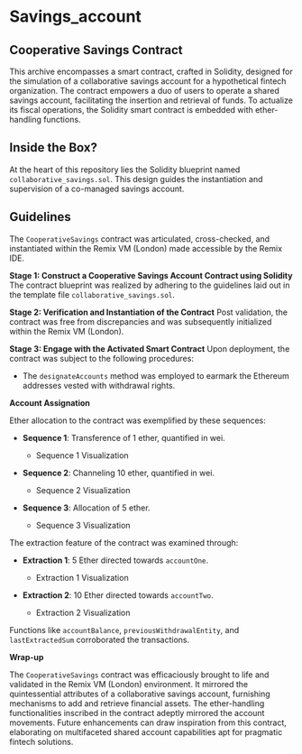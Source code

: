 # Savings_account


## Cooperative Savings Contract

This archive encompasses a smart contract, crafted in Solidity, designed for the simulation of a collaborative savings account for a hypothetical fintech organization. The contract empowers a duo of users to operate a shared savings account, facilitating the insertion and retrieval of funds. To actualize its fiscal operations, the Solidity smart contract is embedded with ether-handling functions.

## Inside the Box?

At the heart of this repository lies the Solidity blueprint named `collaborative_savings.sol`. This design guides the instantiation and supervision of a co-managed savings account.

## Guidelines

The `CooperativeSavings` contract was articulated, cross-checked, and instantiated within the Remix VM (London) made accessible by the Remix IDE.

**Stage 1: Construct a Cooperative Savings Account Contract using Solidity**
The contract blueprint was realized by adhering to the guidelines laid out in the template file `collaborative_savings.sol`.

**Stage 2: Verification and Instantiation of the Contract**
Post validation, the contract was free from discrepancies and was subsequently initialized within the Remix VM (London).

**Stage 3: Engage with the Activated Smart Contract**
Upon deployment, the contract was subject to the following procedures:

- The `designateAccounts` method was employed to earmark the Ethereum addresses vested with withdrawal rights.

**Account Assignation**

Ether allocation to the contract was exemplified by these sequences:

- **Sequence 1**: Transference of 1 ether, quantified in wei.
  - Sequence 1 Visualization

- **Sequence 2**: Channeling 10 ether, quantified in wei.
  - Sequence 2 Visualization
  
- **Sequence 3**: Allocation of 5 ether.
  - Sequence 3 Visualization

The extraction feature of the contract was examined through:

- **Extraction 1**: 5 Ether directed towards `accountOne`.
  - Extraction 1 Visualization

- **Extraction 2**: 10 Ether directed towards `accountTwo`.
  - Extraction 2 Visualization

Functions like `accountBalance`, `previousWithdrawalEntity`, and `lastExtractedSum` corroborated the transactions.

**Wrap-up**

The `CooperativeSavings` contract was efficaciously brought to life and validated in the Remix VM (London) environment. It mirrored the quintessential attributes of a collaborative savings account, furnishing mechanisms to add and retrieve financial assets. The ether-handling functionalities inscribed in the contract adeptly mirrored the account movements. Future enhancements can draw inspiration from this contract, elaborating on multifaceted shared account capabilities apt for pragmatic fintech solutions.